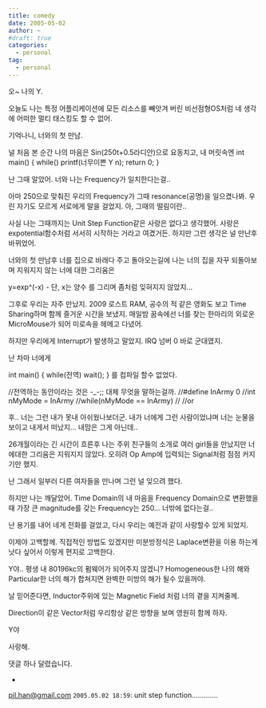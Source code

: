 ```yaml
---
title: comedy
date: 2005-05-02
author: ~
#draft: true
categories:
  - personal
tag:
  - personal
---
```




오~ 나의 Y. 


오늘도 나는 특정 어플리케이션에 모든 리소스를 빼앗겨 버린 
비선점형OS처럼 네 생각에 어떠한 멀티 태스킹도 할 수 없어. 

기억나니, 너와의 첫 만남. 

널 처음 본 순간 나의 마음은 Sin(250t+0.5라디안)으로 요동치고, 
내 머릿속엔 
int main() 
{ 
while() 
printf(너무이쁜 Y n); 
return 0; 
} 


난 그때 알았어. 
너와 나는 Frequency가 일치한다는걸.. 

아마 250으로 맞춰진 우리의 Frequency가 그때 resonance(공명)을 일으켰나봐. 
우린 자기도 모르게 서로에게 말을 걸었지. 
아, 그때의 떨림이란.. 

사실 나는 그때까지는 Unit Step Function같은 사랑은 없다고 생각했어. 
사랑은 expotential함수처럼 서서히 시작하는 거라고 여겼거든. 
하지만 그런 생각은 널 만난후 바뀌었어. 

너와의 첫 만남후 너를 집으로 바래다 주고 돌아오는길에 
나는 너의 집을 자꾸 되돌아보며 지워지지 않는 너에 대한 
그리움은 

y=exp^(-x) - 단, x는 양수 
를 그리며 좀처럼 잊혀지지 않았지... 


그후로 우리는 자주 만났지. 
2009 로스트 RAM, 공수의 적 같은 영화도 보고 Time Sharing하며 
함께 즐거운 시간을 보냈지. 
매일밤 꿈속에선 너를 찾는 한마리의 외로운 MicroMouse가 되어 
미로속을 헤메고 다녔어. 

하지만 우리에게 Interrupt가 발생하고 말았지. 
IRQ 넘버 0 바로 군대였지. 

난 차마 너에게 

int main() 
{ 
while(전역) 
wait(); 
} 
를 컴파일 할수 없었다. 

//전역하는 동안이라는 것은 -_-;; 대체 무엇을 말하는걸까. 
//#define InArmy 0 
//int nMyMode = InArmy 
//while(nMyMode == InArmy) 
// //or 




후.. 너는 그런 내가 못내 아쉬웠나보더군. 
내가 너에게 그런 사람이었냐며 너는 눈물을 보이고 내게서 
떠났지... 내맘은 그게 아닌데.. 

26개월이라는 긴 시간이 흐른후 나는 주위 친구들의 소개로 
여러 girl들을 만났지만 너에대한 그리움은 지워지지 않았다. 
오히려 Op Amp에 입력되는 Signal처럼 점점 커지기만 했지. 

난 그래서 일부러 다른 여자들을 만나며 그런 널 잊으려 했다. 

하지만 나는 깨달았어. Time Domain의 내 마음을 Frequency Domain으로 
변환했을때 가장 큰 magnitude를 갖는 Frequency는 250... 너밖에 없다는걸.. 


난 용기를 내어 네게 전화를 걸었고, 다시 우리는 예전과 같이 
사랑할수 있게 되었지. 

이제야 고백할께. 
직접적인 방법도 있겠지만 미분방정식은 Laplace변환을 이용 
하는게 낫다 싶어서 이렇게 편지로 고백한다. 

Y야.. 
평생 내 80196kc의 펌웨어가 되어주지 않겠니? 
Homogeneous한 나의 해와 Particular한 너의 해가 합쳐지면 
완벽한 미방의 해가 될수 있을꺼야. 

날 믿어준다면, Inductor주위에 있는 Magnetic Field 처럼 
너의 곁을 지켜줄께. 

Direction이 같은 Vector처럼 우리항상 같은 방향을 보며 영원히 
함께 하자. 

Y야 

사랑해.


 댓글 하나 달렸습니다.

- 
 pil.han@gmail.com `2005.05.02 18:59`: 
unit step function.............




